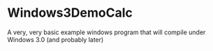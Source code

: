 # Windows3DemoCalc
A very, very basic example windows program that will compile under Windows 3.0 (and probably later)
